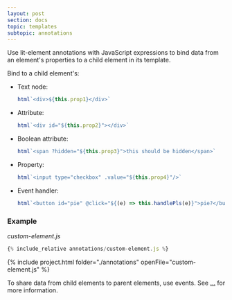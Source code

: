 ```yaml
---
layout: post
section: docs
topic: templates
subtopic: annotations
---
```


Use lit-element annotations with JavaScript expressions to bind data from an element's properties to a child element in its template.

Bind to a child element's: 

*   Text node:

    ```js
    html`<div>${this.prop1}</div>`
    ```

*   Attribute:

    ```js
    html`<div id="${this.prop2}"></div>`
    ```

*   Boolean attribute:

    ```js
    html`<span ?hidden="${this.prop3}">this should be hidden</span>`
    ```

*   Property:

    ```js
    html`<input type="checkbox" .value="${this.prop4}"/>`
    ```

*   Event handler:

    ```js
    html`<button id="pie" @click="${(e) => this.handlePls(e)}">pie?</button>`
    ```

### Example

_custom-element.js_

```js
{% include_relative annotations/custom-element.js %}
```

{% include project.html folder="./annotations" openFile="custom-element.js" %}

To share data from child elements to parent elements, use events. See [...]() for more information.
